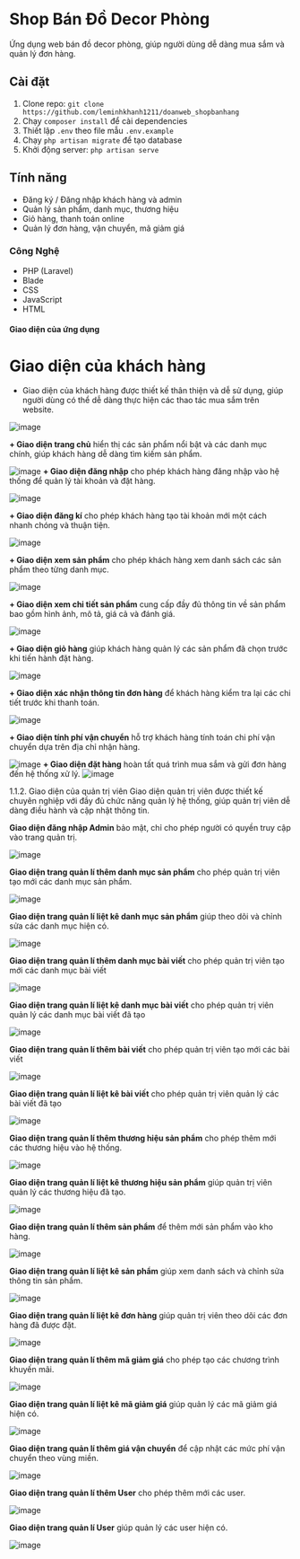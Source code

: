 # Shop Bán Đồ Decor Phòng
Ứng dụng web bán đồ decor phòng, giúp người dùng dễ dàng mua sắm và quản lý đơn hàng.

## Cài đặt
1. Clone repo: `git clone https://github.com/leminhkhanh1211/doanweb_shopbanhang`  
2. Chạy `composer install` để cài dependencies  
3. Thiết lập `.env` theo file mẫu `.env.example`  
4. Chạy `php artisan migrate` để tạo database  
5. Khởi động server: `php artisan serve`

## Tính năng
- Đăng ký / Đăng nhập khách hàng và admin  
- Quản lý sản phẩm, danh mục, thương hiệu  
- Giỏ hàng, thanh toán online  
- Quản lý đơn hàng, vận chuyển, mã giảm giá

### Công Nghệ
- PHP (Laravel)
- Blade
- CSS
- JavaScript
- HTML
  
#### Giao diện của ứng dụng
# Giao diện của khách hàng
+ Giao diện của khách hàng được thiết kế thân thiện và dễ sử dụng, giúp người dùng có thể dễ dàng thực hiện các thao tác mua sắm trên website.
  
![image](https://github.com/user-attachments/assets/1610e624-44c8-415f-bd1b-27536aefb1f9)

**+ Giao diện trang chủ** hiển thị các sản phẩm nổi bật và các danh mục chính, giúp khách hàng dễ dàng tìm kiếm sản phẩm.

![image](https://github.com/user-attachments/assets/7129c6fa-eb6c-4829-8cf4-d3c727383217)
**+ Giao diện đăng nhập** cho phép khách hàng đăng nhập vào hệ thống để quản lý tài khoản và đặt hàng.

![image](https://github.com/user-attachments/assets/f8d3cc94-7377-49e1-b2e6-0d53f62aff60)

**+ Giao diện đăng kí** cho phép khách hàng tạo tài khoản mới một cách nhanh chóng và thuận tiện.

![image](https://github.com/user-attachments/assets/00896240-376f-4114-9a80-97c5e70a07dc)

**+ Giao diện xem sản phẩm** cho phép khách hàng xem danh sách các sản phẩm theo từng danh mục.

![image](https://github.com/user-attachments/assets/3bf674d4-a877-40e6-976e-d357f9018455)

**+ Giao diện xem chi tiết sản phẩm** cung cấp đầy đủ thông tin về sản phẩm bao gồm hình ảnh, mô tả, giá cả và đánh giá.

![image](https://github.com/user-attachments/assets/569f795d-345a-4e78-9e1c-e9952ab6c3e4)

**+ Giao diện giỏ hàng** giúp khách hàng quản lý các sản phẩm đã chọn trước khi tiến hành đặt hàng.

![image](https://github.com/user-attachments/assets/bcf3c820-7eb0-450a-b8bf-eca4dec01488)

**+ Giao diện xác nhận thông tin đơn hàng** để khách hàng kiểm tra lại các chi tiết trước khi thanh toán.

![image](https://github.com/user-attachments/assets/90219f93-496f-4929-a4a6-de9914ca7800)

**+ Giao diện tính phí vận chuyển** hỗ trợ khách hàng tính toán chi phí vận chuyển dựa trên địa chỉ nhận hàng.

![image](https://github.com/user-attachments/assets/16860215-06ca-44f0-bcc9-9a3ffab59821)
**+ Giao diện đặt hàng** hoàn tất quá trình mua sắm và gửi đơn hàng đến hệ thống xử lý.
![image](https://github.com/user-attachments/assets/08208480-74c4-41ac-8f3d-c48d0c60e589)


1.1.2. Giao diện của quản trị viên
Giao diện quản trị viên được thiết kế chuyên nghiệp với đầy đủ chức năng quản lý hệ thống, giúp quản trị viên dễ dàng điều hành và cập nhật thông tin.

**Giao diện đăng nhập Admin** bảo mật, chỉ cho phép người có quyền truy cập vào trang quản trị.

![image](https://github.com/user-attachments/assets/1addb0d9-314b-453c-a559-7c843c72495a)

**Giao diện trang quản lí thêm danh mục sản phẩm** cho phép quản trị viên tạo mới các danh mục sản phẩm.

![image](https://github.com/user-attachments/assets/8c21025c-23b0-4cb2-8f4d-fcc09d5cf984)

**Giao diện trang quản lí liệt kê danh mục sản phẩm** giúp theo dõi và chỉnh sửa các danh mục hiện có.

![image](https://github.com/user-attachments/assets/e27dfbf8-1ca0-4e89-a4ea-24f1649bf480)

**Giao diện trang quản lí thêm danh mục bài viết** cho phép quản trị viên tạo mới các danh mục bài viết

![image](https://github.com/user-attachments/assets/486e1873-b6de-41d3-bbcd-997226a1ae24)

**Giao diện trang quản lí liệt kê danh mục bài viết** cho phép quản trị viên quản lý các danh mục bài viết đã tạo

![image](https://github.com/user-attachments/assets/04233ce2-f68d-4f54-911c-432ede02a0c1)

**Giao diện trang quản lí thêm bài viết** cho phép quản trị viên tạo mới các bài viết

![image](https://github.com/user-attachments/assets/a2df918f-f8e4-4292-b982-dc5a4f79bd33)

**Giao diện trang quản lí liệt kê bài viết** cho phép quản trị viên quản lý các bài viết đã tạo

![image](https://github.com/user-attachments/assets/6040493f-665c-4759-9de1-ba1a9b85c250)

**Giao diện trang quản lí thêm thương hiệu sản phẩm** cho phép thêm mới các thương hiệu vào hệ thống.

![image](https://github.com/user-attachments/assets/06e7e3d8-4202-4a5d-ac66-eae943d43924)

**Giao diện trang quản lí liệt kê thương hiệu sản phẩm** giúp quản trị viên quản lý các thương hiệu đã tạo.

![image](https://github.com/user-attachments/assets/f79632da-acbd-49c4-bc91-206294b90827)

**Giao diện trang quản lí thêm sản phẩm** để thêm mới sản phẩm vào kho hàng.

![image](https://github.com/user-attachments/assets/6d581530-57e9-4668-b0e2-0d1cefaf7801)

**Giao diện trang quản lí liệt kê sản phẩm** giúp xem danh sách và chỉnh sửa thông tin sản phẩm.

![image](https://github.com/user-attachments/assets/2f567b90-9e96-4d47-b2f1-710fc15c938a)

**Giao diện trang quản lí liệt kê đơn hàng** giúp quản trị viên theo dõi các đơn hàng đã được đặt.

![image](https://github.com/user-attachments/assets/72a6b16e-9a4c-443e-bd65-5a1e727b89fe)

**Giao diện trang quản lí thêm mã giảm giá** cho phép tạo các chương trình khuyến mãi.

![image](https://github.com/user-attachments/assets/2b404cf1-4f3b-45a5-a25a-fbd31f647964)

**Giao diện trang quản lí liệt kê mã giảm giá** giúp quản lý các mã giảm giá hiện có.

![image](https://github.com/user-attachments/assets/56a1af43-86d1-4c91-a552-1c622cbdbdfb)

**Giao diện trang quản lí thêm giá vận chuyển** để cập nhật các mức phí vận chuyển theo vùng miền.

![image](https://github.com/user-attachments/assets/db7eb225-ffb8-4c07-9b92-acaefcc72f35)

**Giao diện trang quản lí thêm User** cho phép thêm mới các user.

![image](https://github.com/user-attachments/assets/3d4e7fdb-6517-47f7-b117-c5972d4faa28)

**Giao diện trang quản lí User** giúp quản lý các user hiện có.

![image](https://github.com/user-attachments/assets/b8ff5121-db45-483f-872d-e5fc440e5a35)


